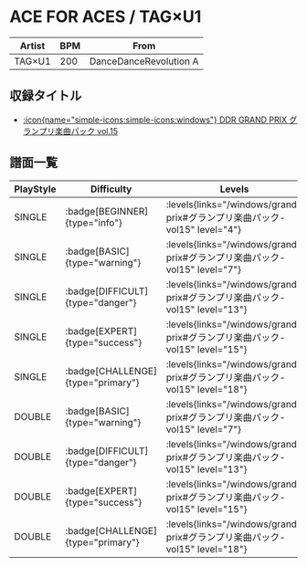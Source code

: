 # ACE FOR ACES / TAG×U1

|Artist|BPM|From|
|------|---|----|
|TAG×U1|200|DanceDanceRevolution A|

## 収録タイトル

- [:icon{name="simple-icons:simple-icons:windows"} DDR GRAND PRIX グランプリ楽曲パック vol.15](/windows/grand-prix#グランプリ楽曲パック-vol15)

## 譜面一覧

|PlayStyle|Difficulty|Levels|Notes|Movie|
|---------|----------|------|-----|-----|
|SINGLE| :badge[BEGINNER]{type="info"}| :levels{links="/windows/grand-prix#グランプリ楽曲パック-vol15" level="4"}|116/7||
|SINGLE| :badge[BASIC]{type="warning"}| :levels{links="/windows/grand-prix#グランプリ楽曲パック-vol15" level="7"}|311/19||
|SINGLE| :badge[DIFFICULT]{type="danger"}| :levels{links="/windows/grand-prix#グランプリ楽曲パック-vol15" level="13"}|467/19||
|SINGLE| :badge[EXPERT]{type="success"}| :levels{links="/windows/grand-prix#グランプリ楽曲パック-vol15" level="15"}|658/14||
|SINGLE| :badge[CHALLENGE]{type="primary"}| :levels{links="/windows/grand-prix#グランプリ楽曲パック-vol15" level="18"}|786/16||
|DOUBLE| :badge[BASIC]{type="warning"}| :levels{links="/windows/grand-prix#グランプリ楽曲パック-vol15" level="7"}|313/21||
|DOUBLE| :badge[DIFFICULT]{type="danger"}| :levels{links="/windows/grand-prix#グランプリ楽曲パック-vol15" level="13"}|425/25||
|DOUBLE| :badge[EXPERT]{type="success"}| :levels{links="/windows/grand-prix#グランプリ楽曲パック-vol15" level="15"}|639/34||
|DOUBLE| :badge[CHALLENGE]{type="primary"}| :levels{links="/windows/grand-prix#グランプリ楽曲パック-vol15" level="18"}|765/16||
